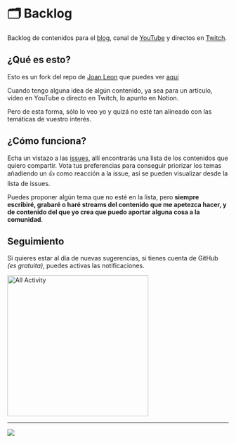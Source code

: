 # 🗂 Backlog

Backlog de contenidos para el [blog](https://carlosazaustre.es/), canal de [YouTube](https://www.youtube.com/carlosazaustre?sub_confirmation=1) y directos en [Twitch](https://www.twitch.tv/carlosazaustre).

## ¿Qué es esto?

Esto es un fork del repo de [Joan Leon](https://joanleon.dev) que puedes ver [aquí](https://github.com/nucliweb/backlog)

Cuando tengo alguna idea de algún contenido, ya sea para un artículo, vídeo en YouTube o directo en Twitch, lo apunto en Notion.

Pero de esta forma, sólo lo veo yo y quizá no esté tan alineado con las temáticas de vuestro interés.

## ¿Cómo funciona?

Echa un vistazo a las [issues](https://github.com/carlosazaustre/backlog/issues), allí encontrarás una lista de los contenidos que quiero compartir. Vota tus preferencias para conseguir priorizar los temas añadiendo un 👍 como reacción a la issue, así se pueden visualizar desde la lista de issues.

Puedes proponer algún tema que no esté en la lista, pero **siempre escribiré, grabaré o haré streams del contenido que me apetezca hacer, y de contenido del que yo crea que puedo aportar alguna cosa a la comunidad**.

## Seguimiento

Si quieres estar al día de nuevas sugerencias, si tienes cuenta de GitHub *(es gratuita)*, puedes activas las notificaciones.

<img width="321" alt="All Activity" src="https://user-images.githubusercontent.com/1307927/106338370-ee244100-6293-11eb-8644-56db2ec493b1.png">

<hr>

<a href="https://www.buymeacoffee.com/carlosazaustre"><img src="https://img.buymeacoffee.com/button-api/?text=Buy me a coffee&emoji=&slug=carlosazaustre&button_colour=5F7FFF&font_colour=ffffff&font_family=Bree&outline_colour=000000&coffee_colour=FFDD00"></a>

